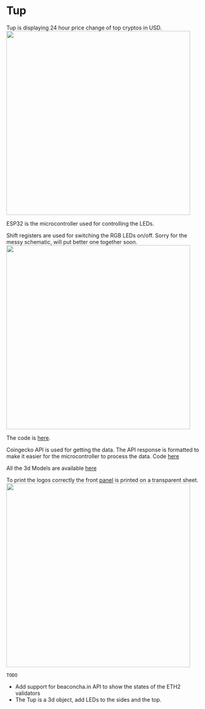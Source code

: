# Tup

Tup is displaying 24 hour price change of top cryptos in USD.
<br/>
<image src="demo/demo.gif" width="480px"/>

ESP32 is the microcontroller used for controlling the LEDs.

Shift registers are used for switching the RGB LEDs on/off. Sorry for the messy schematic, will put better one together soon. 
<br/>
<image src="demo/circuit.png" width="480px"/>

The code is [here](tup-controller).

Coingecko API is used for getting the data. The API response is formatted to make it easier for the microcontroller to process the data. Code [here](tup-support-server)

All the 3d Models are available [here](3d-Models)

To print the logos correctly the front [panel](3d-Models/stl/front_panel.STL) is printed on a transparent sheet.
<br/>
<image src="demo/print_demo.jpg" width="480px"/>

```TODO```

* Add support for beaconcha.in API to show the states of the ETH2 validators
* The Tup is a 3d object, add LEDs to the sides and the top.





